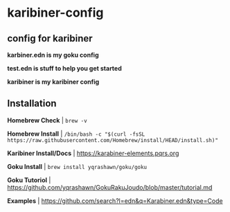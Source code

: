 # karibiner-config

## config for karibiner



**karbiner.edn is my goku config**

**test.edn is stuff to help you get started**

**karibiner is my karibiner config**

## Installation


**Homebrew Check** | `brew -v`

**Homebrew Install** | `/bin/bash -c "$(curl -fsSL https://raw.githubusercontent.com/Homebrew/install/HEAD/install.sh)"`

**Karibiner Install/Docs** | https://karabiner-elements.pqrs.org

**Goku Install** | `brew install yqrashawn/goku/goku`

**Goku Tutoriol** | https://github.com/yqrashawn/GokuRakuJoudo/blob/master/tutorial.md

**Examples** | https://github.com/search?l=edn&q=Karabiner.edn&type=Code
